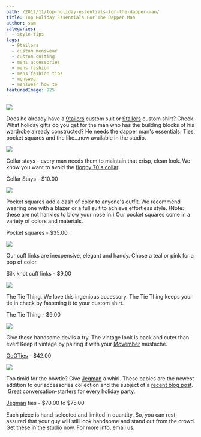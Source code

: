```yaml
---
path: /2012/11/top-holiday-essentials-for-the-dapper-man/
title: Top Holiday Essentials For The Dapper Man
author: sam
categories: 
  - style-tips
tags: 
  - 9tailors
  - custom menswear
  - custom suiting
  - mens accessories
  - mens fashion
  - mens fashion tips
  - menswear
  - menswear how to
featuredImage: 925
---
```

[![](http://3.bp.blogspot.com/-liWvZbf2vQs/UKPoUaeWP6I/AAAAAAAAAAM/jgHAlfBzB7o/s400/everything.JPG)](http://3.bp.blogspot.com/-liWvZbf2vQs/UKPoUaeWP6I/AAAAAAAAAAM/jgHAlfBzB7o/s1600/everything.JPG)

Does he already have a [9tailors](http://www.9tailors.com/) custom suit or [9tailors](http://www.9tailors.com/) custom shirt? Check. What holiday gifts do you get for the man who has the building blocks of his wardrobe already constructed? He needs the dapper man's essentials. Ties, pocket squares and the like...now available in the studio. 

[![](http://3.bp.blogspot.com/-MCywkNAEDJE/UKPoo641yjI/AAAAAAAAAAU/zhQk1HAOJSw/s400/collar+stays.PNG)](http://3.bp.blogspot.com/-MCywkNAEDJE/UKPoo641yjI/AAAAAAAAAAU/zhQk1HAOJSw/s1600/collar+stays.PNG)

Collar stays - every man needs them to maintain that crisp, clean look. We know you want to avoid the [floppy 70's collar](http://www.rustyzipper.com/full/174061.jpg). 

Collar Stays - $10.00

[![](http://3.bp.blogspot.com/-9XNdcaHQimE/UKPwn7QepVI/AAAAAAAAABU/hEtqFKqXL4o/s400/pocket+squares.JPG)](http://3.bp.blogspot.com/-9XNdcaHQimE/UKPwn7QepVI/AAAAAAAAABU/hEtqFKqXL4o/s1600/pocket+squares.JPG)

Pocket squares add a dash of color to anyone's outfit. We recommend wearing one with a blazer or a full suit to achieve effortless style. (Note: these are not hankies to blow your nose in.) Our pocket squares come in a variety of colors and materials. 

Pocket squares - $35.00.

[![](http://3.bp.blogspot.com/-6EXHf6pC34U/UKPotElRSjI/AAAAAAAAAAc/H9LhYeSBTcU/s400/cufflinks.JPG)](http://3.bp.blogspot.com/-6EXHf6pC34U/UKPotElRSjI/AAAAAAAAAAc/H9LhYeSBTcU/s1600/cufflinks.JPG)

Our cuff links are inexpensive, elegant and handy. Chose a teal or pink for a pop of color. 

Silk knot cuff links - $9.00

[![](http://2.bp.blogspot.com/-_-IlnmQywV4/UKPouipQZII/AAAAAAAAAAk/MHFNUXdbcj0/s400/tie+thing.PNG)](http://2.bp.blogspot.com/-_-IlnmQywV4/UKPouipQZII/AAAAAAAAAAk/MHFNUXdbcj0/s1600/tie+thing.PNG)

The Tie Thing. We love this ingenious accessory. The Tie Thing keeps your tie in check by fastening it to your custom shirt. 

The Tie Thing - $9.00

[![](http://1.bp.blogspot.com/-1iBmISWIwUc/UKPtlxPIX9I/AAAAAAAAAA8/cdJvrdQIy1I/s400/ooo+ties.PNG)](http://1.bp.blogspot.com/-1iBmISWIwUc/UKPtlxPIX9I/AAAAAAAAAA8/cdJvrdQIy1I/s1600/ooo+ties.PNG)

Give these handsome devils a try. The vintage look is back and cuter than ever! Keep it vintage by pairing it with your [Movember](http://us.movember.com/) mustache. 

[OoOTies](http://www.oooties.com/) - $42.00

[![](http://3.bp.blogspot.com/-Z2wzfF0oETs/UKPtm_7hhvI/AAAAAAAAABE/4CdvzrKc3gI/s400/jeman+ties.PNG)](http://3.bp.blogspot.com/-Z2wzfF0oETs/UKPtm_7hhvI/AAAAAAAAABE/4CdvzrKc3gI/s1600/jeman+ties.PNG)

Too timid for the bowtie? Give [Jegman](http://jegman.com/) a whirl. These babies are the newest addition to our accessories collection and the subject of a [recent blog post](http://9tailors.blogspot.com/2012/10/jegga-what-jegga-who-jegman.html).  Great conversation-starters for every holiday party. 

[Jegman](http://jegman.com/) ties - $70.00 to $75.00

Each piece is hand-selected and limited in quantity. So, you can rest assured that your guy will still look handsome and stand out from the crowd. Get these in the studio now. For more info, email [us](mailto:info@9tailors.com).
